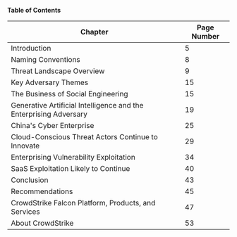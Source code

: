 **Table of Contents**

| **Chapter** | **Page Number** |
| --- | --- |
| Introduction | 5 |
| Naming Conventions | 8 |
| Threat Landscape Overview | 9 |
| Key Adversary Themes | 15 |
| The Business of Social Engineering | 15 |
| Generative Artificial Intelligence and the Enterprising Adversary | 19 |
| China's Cyber Enterprise | 25 |
| Cloud-Conscious Threat Actors Continue to Innovate | 29 |
| Enterprising Vulnerability Exploitation | 34 |
| SaaS Exploitation Likely to Continue | 40 |
| Conclusion | 43 |
| Recommendations | 45 |
| CrowdStrike Falcon Platform, Products, and Services | 47 |
| About CrowdStrike | 53 |